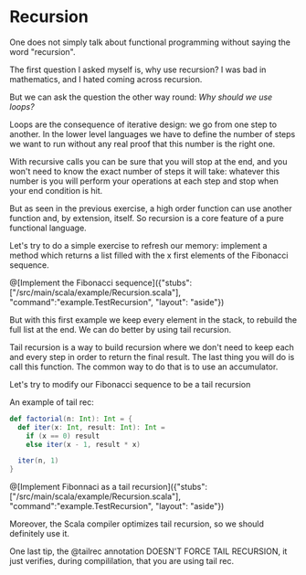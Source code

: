 # Recursion

One does not simply talk about functional programming without saying the word "recursion".

The first question I asked myself is, why use recursion?
I was bad in mathematics, and I hated coming across recursion.

But we can ask the question the other way round: 
_Why should we use loops?_

Loops are the consequence of iterative design: we go from one step to another. In the lower level languages we have to define the number of steps we want to run without any real proof that this number is the right one.

With recursive calls you can be sure that you will stop at the end, and you won't need to know the exact number of steps it will take: whatever this number is you will perform your operations at each step and stop when your end condition is hit.

But as seen in the previous exercise, a high order function can use another function and, by extension, itself.
So recursion is a core feature of a pure functional language.

Let's try to do a simple exercise to refresh our memory: implement a method which returns a list filled with the x first elements of the Fibonacci sequence.



@[Implement the Fibonacci sequence]({"stubs":["/src/main/scala/example/Recursion.scala"], "command":"example.TestRecursion", "layout": "aside"})

But with this first example we keep every element in the stack, to rebuild the full list at the end.
We can do better by using tail recursion.

Tail recursion is a way to build recursion where we don't need to keep each and every step in order to return the final result.
The last thing you will do is call this function. The common way to do that is to use an accumulator.

Let's try to modify our Fibonacci sequence to be a tail recursion

An example of tail rec:
```scala
def factorial(n: Int): Int = {
  def iter(x: Int, result: Int): Int =
    if (x == 0) result
    else iter(x - 1, result * x)

  iter(n, 1)
}
```

@[Implement Fibonnaci as a tail recursion]({"stubs":["/src/main/scala/example/Recursion.scala"], "command":"example.TestRecursion", "layout": "aside"})

Moreover, the Scala compiler optimizes tail recursion, so we should definitely use it.

One last tip, the @tailrec annotation DOESN'T FORCE TAIL RECURSION, it just verifies, during compililation, that you are using tail rec.
